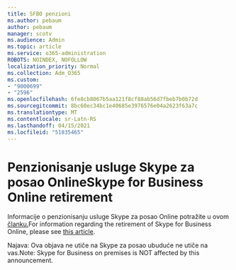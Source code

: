 ```yaml
---
title: SFBO penzioni
ms.author: pebaum
author: pebaum
manager: scotv
ms.audience: Admin
ms.topic: article
ms.service: o365-administration
ROBOTS: NOINDEX, NOFOLLOW
localization_priority: Normal
ms.collection: Adm_O365
ms.custom:
- "9000699"
- "2596"
ms.openlocfilehash: 6fe8cb8067b5aa121f8cf88ab56d7fbeb7b0b72d
ms.sourcegitcommit: 8bc60ec34bc1e40685e3976576e04a2623f63a7c
ms.translationtype: MT
ms.contentlocale: sr-Latn-RS
ms.lasthandoff: 04/15/2021
ms.locfileid: "51835465"
---
```

# <a name="skype-for-business-online-retirement"></a><span data-ttu-id="b9eda-102">Penzionisanje usluge Skype za posao Online</span><span class="sxs-lookup"><span data-stu-id="b9eda-102">Skype for Business Online retirement</span></span>

<span data-ttu-id="b9eda-103">Informacije o penzionisanju usluge Skype za posao Online potražite u ovom [članku.](https://techcommunity.microsoft.com/t5/Microsoft-Teams-Blog/Skype-for-Business-Online-to-Be-Retired-in-2021/ba-p/777833)</span><span class="sxs-lookup"><span data-stu-id="b9eda-103">For information regarding the retirement of Skype for Business Online, please see [this article](https://techcommunity.microsoft.com/t5/Microsoft-Teams-Blog/Skype-for-Business-Online-to-Be-Retired-in-2021/ba-p/777833).</span></span>

<span data-ttu-id="b9eda-104">Najava: Ova objava ne utiče na Skype za posao ubuduće ne utiče na vas.</span><span class="sxs-lookup"><span data-stu-id="b9eda-104">Note: Skype for Business on premises is NOT affected by this announcement.</span></span> 